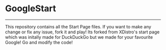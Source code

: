 # GoogleStart

------

This repository contains all the Start Page files. If you want to make any change or fix any issue, fork it and play!
Its forked from XDistro's start page which was initally made for DuckDuckGo but we made for your favourite Google!
Go and modify the code!
